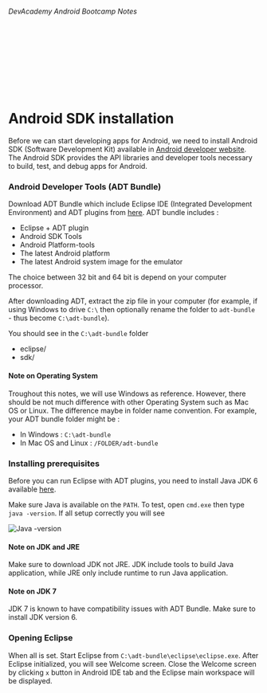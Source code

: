 
###### DevAcademy Android Bootcamp Notes

<br/>
<br/>
<br/>
<br/>
<br/>
<br/>
<br/>

# Android SDK installation

Before we can start developing apps for Android, we need to install Android SDK (Software Development Kit) available in [Android developer website](http://developer.android.com/sdk/index.html). The Android SDK provides the API libraries and developer tools necessary to build, test, and debug apps for Android.

### Android Developer Tools (ADT Bundle)

Download ADT Bundle which include Eclipse IDE (Integrated Development Environment) and ADT plugins from [here](http://developer.android.com/sdk/index.html). ADT bundle includes :

* Eclipse + ADT plugin
* Android SDK Tools
* Android Platform-tools
* The latest Android platform
* The latest Android system image for the emulator

The choice between 32 bit and 64 bit is depend on your computer processor.

After downloading ADT, extract the zip file in your computer (for example, if using Windows to drive `C:\` then optionally rename the folder to `adt-bundle` - thus become `C:\adt-bundle`).

You should see in the `C:\adt-bundle` folder 
* eclipse/
* sdk/

#### Note on Operating System

Troughout this notes, we will use Windows as reference. However, there should be not much difference with other Operating System such as Mac OS or Linux. The difference maybe in folder name convention. For example, your ADT bundle folder might be :

* In Windows : `C:\adt-bundle`
* In Mac OS and Linux : `/FOLDER/adt-bundle`

### Installing prerequisites

Before you can run Eclipse with ADT plugins, you need to install Java JDK 6 available [here](http://www.oracle.com/technetwork/java/javase/downloads/index.html). 

Make sure Java is available on the `PATH`. To test, open `cmd.exe` then type `java -version`. If all setup correctly you will see

![Java -version](https://i.cloudup.com/_6YXO7D6qN-2000x2000.png)

#### Note on JDK and JRE

Make sure to download JDK not JRE. JDK include tools to build Java application, while JRE only include runtime to run Java application.

#### Note on JDK 7

JDK 7 is known to have compatibility issues with ADT Bundle. Make sure to install JDK version 6.

### Opening Eclipse

When all is set. Start Eclipse from `C:\adt-bundle\eclipse\eclipse.exe`. After Eclipse initialized, you will see Welcome screen. Close the Welcome screen by clicking `x` button in Android IDE tab and the Eclipse main workspace will be displayed.

